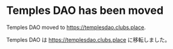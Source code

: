 # Temples DAO has been moved

Temples DAO moved to https://templesdao.clubs.place.

Temples DAO は https://templesdao.clubs.place に移転しました。
